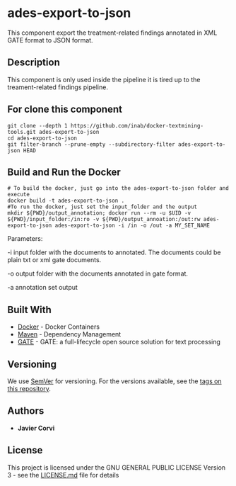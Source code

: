 # ades-export-to-json

This component export the treatment-related findings annotated in XML GATE format to JSON format.

## Description 

This component is only used inside the pipeline it is tired up to the treament-related findings pipeline.

## For clone this component

	git clone --depth 1 https://github.com/inab/docker-textmining-tools.git ades-export-to-json
	cd ades-export-to-json
	git filter-branch --prune-empty --subdirectory-filter ades-export-to-json HEAD

## Build and Run the Docker 

	# To build the docker, just go into the ades-export-to-json folder and execute
	docker build -t ades-export-to-json .
	#To run the docker, just set the input_folder and the output
	mkdir ${PWD}/output_annotation; docker run --rm -u $UID -v ${PWD}/input_folder:/in:ro -v ${PWD}/output_annoation:/out:rw ades-export-to-json ades-export-to-json -i /in -o /out -a MY_SET_NAME	
Parameters:
<p>
-i input folder with the documents to annotated. The documents could be plain txt or xml gate documents.
</p>
<p>
-o output folder with the documents annotated in gate format.
</p>
<p>
-a annotation set output
</p>

## Built With

* [Docker](https://www.docker.com/) - Docker Containers
* [Maven](https://maven.apache.org/) - Dependency Management
* [GATE](https://gate.ac.uk/overview.html) - GATE: a full-lifecycle open source solution for text processing

## Versioning

We use [SemVer](http://semver.org/) for versioning. For the versions available, see the [tags on this repository](https://github.com/inab/docker-textmining-tools/edit/master/nlp-standard-preprocessing/tags). 

## Authors

* **Javier Corvi** 


## License

This project is licensed under the GNU GENERAL PUBLIC LICENSE Version 3 - see the [LICENSE.md](LICENSE.md) file for details
	
		
